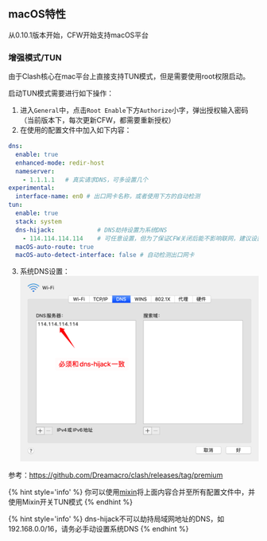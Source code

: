 ## macOS特性

从0.10.1版本开始，CFW开始支持macOS平台

### 增强模式/TUN

由于Clash核心在mac平台上直接支持TUN模式，但是需要使用root权限启动。

启动TUN模式需要进行如下操作：
1. 进入``General``中，点击``Root Enable``下方``Authorize``小字，弹出授权输入密码（当前版本下，每次更新CFW，都需要重新授权）
2. 在使用的配置文件中加入如下内容：
  ```yaml
  dns:
    enable: true
    enhanced-mode: redir-host
    nameserver:
      - 1.1.1.1   # 真实请求DNS，可多设置几个
  experimental:
    interface-name: en0 # 出口网卡名称，或者使用下方的自动检测
  tun:
    enable: true
    stack: system
    dns-hijack:            # DNS劫持设置为系统DNS
      - 114.114.114.114    # 可任意设置，但为了保证CFW关闭后能不影响联网，建议设置真实能访问的DNS服务器
    macOS-auto-route: true
    macOS-auto-detect-interface: false # 自动检测出口网卡
  ```
3. 系统DNS设置：
  ![](/assets/mac-system-dns.png)

参考：https://github.com/Dreamacro/clash/releases/tag/premium

{% hint style='info' %}
你可以使用[mixin](/contents/mixin.md)将上面内容合并至所有配置文件中，并使用Mixin开关TUN模式
{% endhint %}

{% hint style='info' %}
dns-hijack不可以劫持局域网地址的DNS，如192.168.0.0/16，请务必手动设置系统DNS
{% endhint %}
